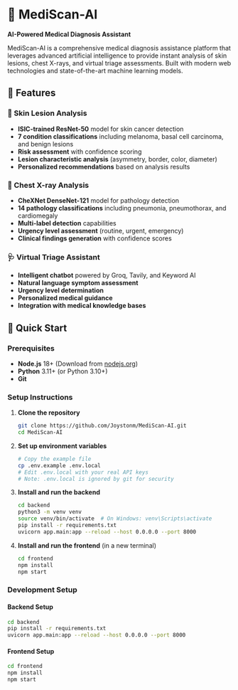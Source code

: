 # 🏥 MediScan-AI

**AI-Powered Medical Diagnosis Assistant**

MediScan-AI is a comprehensive medical diagnosis assistance platform that leverages advanced artificial intelligence to provide instant analysis of skin lesions, chest X-rays, and virtual triage assessments. Built with modern web technologies and state-of-the-art machine learning models.

## 🌟 Features

### 🔬 Skin Lesion Analysis

- **ISIC-trained ResNet-50** model for skin cancer detection
- **7 condition classifications** including melanoma, basal cell carcinoma, and benign lesions
- **Risk assessment** with confidence scoring
- **Lesion characteristic analysis** (asymmetry, border, color, diameter)
- **Personalized recommendations** based on analysis results

### 🩻 Chest X-ray Analysis

- **CheXNet DenseNet-121** model for pathology detection
- **14 pathology classifications** including pneumonia, pneumothorax, and cardiomegaly
- **Multi-label detection** capabilities
- **Urgency level assessment** (routine, urgent, emergency)
- **Clinical findings generation** with confidence scores

### 🩺 Virtual Triage Assistant

- **Intelligent chatbot** powered by Groq, Tavily, and Keyword AI
- **Natural language symptom assessment**
- **Urgency level determination**
- **Personalized medical guidance**
- **Integration with medical knowledge bases**

## 🚀 Quick Start

### Prerequisites

- **Node.js** 18+ (Download from [nodejs.org](https://nodejs.org/))
- **Python** 3.11+ (or Python 3.10+)
- **Git**

### Setup Instructions

1. **Clone the repository**

   ```bash
   git clone https://github.com/Joystonm/MediScan-AI.git
   cd MediScan-AI
   ```

2. **Set up environment variables**

   ```bash
   # Copy the example file
   cp .env.example .env.local
   # Edit .env.local with your real API keys
   # Note: .env.local is ignored by git for security
   ```

3. **Install and run the backend**

   ```bash
   cd backend
   python3 -m venv venv
   source venv/bin/activate  # On Windows: venv\Scripts\activate
   pip install -r requirements.txt
   uvicorn app.main:app --reload --host 0.0.0.0 --port 8000
   ```

4. **Install and run the frontend** (in a new terminal)
   ```bash
   cd frontend
   npm install
   npm start
   ```

### Development Setup

#### Backend Setup

```bash
cd backend
pip install -r requirements.txt
uvicorn app.main:app --reload --host 0.0.0.0 --port 8000
```

#### Frontend Setup

```bash
cd frontend
npm install
npm start
```
